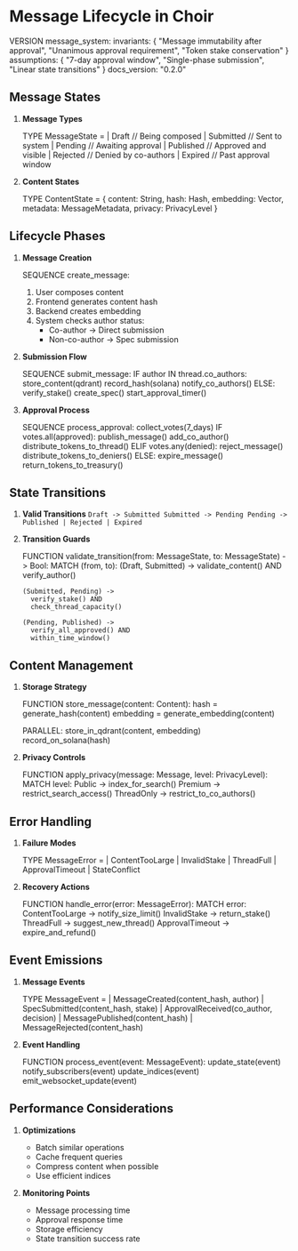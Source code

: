 # Message Lifecycle in Choir

VERSION message_system:
invariants: {
"Message immutability after approval",
"Unanimous approval requirement",
"Token stake conservation"
}
assumptions: {
"7-day approval window",
"Single-phase submission",
"Linear state transitions"
}
docs_version: "0.2.0"

## Message States

1. **Message Types**

   TYPE MessageState =
   | Draft // Being composed
   | Submitted // Sent to system
   | Pending // Awaiting approval
   | Published // Approved and visible
   | Rejected // Denied by co-authors
   | Expired // Past approval window

2. **Content States**

   TYPE ContentState = {
   content: String,
   hash: Hash,
   embedding: Vector,
   metadata: MessageMetadata,
   privacy: PrivacyLevel
   }

## Lifecycle Phases

1. **Message Creation**

   SEQUENCE create_message:

   1. User composes content
   2. Frontend generates content hash
   3. Backend creates embedding
   4. System checks author status:
      - Co-author -> Direct submission
      - Non-co-author -> Spec submission

2. **Submission Flow**

   SEQUENCE submit_message:
   IF author IN thread.co_authors:
   store_content(qdrant)
   record_hash(solana)
   notify_co_authors()
   ELSE:
   verify_stake()
   create_spec()
   start_approval_timer()

3. **Approval Process**

   SEQUENCE process_approval:
   collect_votes(7_days)
   IF votes.all(approved):
   publish_message()
   add_co_author()
   distribute_tokens_to_thread()
   ELIF votes.any(denied):
   reject_message()
   distribute_tokens_to_deniers()
   ELSE:
   expire_message()
   return_tokens_to_treasury()

## State Transitions

1.  **Valid Transitions** `Draft -> Submitted
Submitted -> Pending
Pending -> Published | Rejected | Expired  `

2.  **Transition Guards**

    FUNCTION validate_transition(from: MessageState, to: MessageState) -> Bool:
    MATCH (from, to):
    (Draft, Submitted) ->
    validate_content() AND
    verify_author()

        (Submitted, Pending) ->
          verify_stake() AND
          check_thread_capacity()

        (Pending, Published) ->
          verify_all_approved() AND
          within_time_window()

## Content Management

1. **Storage Strategy**

   FUNCTION store_message(content: Content):
   hash = generate_hash(content)
   embedding = generate_embedding(content)

   PARALLEL:
   store_in_qdrant(content, embedding)
   record_on_solana(hash)

2. **Privacy Controls**

   FUNCTION apply_privacy(message: Message, level: PrivacyLevel):
   MATCH level:
   Public ->
   index_for_search()
   Premium ->
   restrict_search_access()
   ThreadOnly ->
   restrict_to_co_authors()

## Error Handling

1. **Failure Modes**

   TYPE MessageError =
   | ContentTooLarge
   | InvalidStake
   | ThreadFull
   | ApprovalTimeout
   | StateConflict

2. **Recovery Actions**

   FUNCTION handle_error(error: MessageError):
   MATCH error:
   ContentTooLarge ->
   notify_size_limit()
   InvalidStake ->
   return_stake()
   ThreadFull ->
   suggest_new_thread()
   ApprovalTimeout ->
   expire_and_refund()

## Event Emissions

1. **Message Events**

   TYPE MessageEvent =
   | MessageCreated(content_hash, author)
   | SpecSubmitted(content_hash, stake)
   | ApprovalReceived(co_author, decision)
   | MessagePublished(content_hash)
   | MessageRejected(content_hash)

2. **Event Handling**

   FUNCTION process_event(event: MessageEvent):
   update_state(event)
   notify_subscribers(event)
   update_indices(event)
   emit_websocket_update(event)

## Performance Considerations

1. **Optimizations**

   - Batch similar operations
   - Cache frequent queries
   - Compress content when possible
   - Use efficient indices

2. **Monitoring Points**
   - Message processing time
   - Approval response time
   - Storage efficiency
   - State transition success rate
